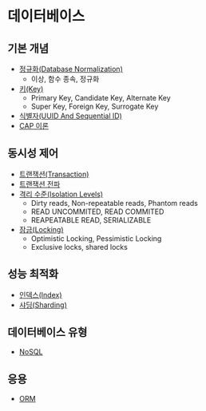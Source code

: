 # 데이터베이스

## 기본 개념
- [정규화(Database Normalization)](Database-Normalization/Database-Normalization.md)
  - 이상, 함수 종속, 정규화
- [키(Key)](Key/Key.md)
  - Primary Key, Candidate Key, Alternate Key
  - Super Key, Foreign Key, Surrogate Key
- [식별자(UUID And Sequential ID)](UUID-And-SequentialID/UUID-And-SequentialID.md)
- [CAP 이론](CAP/CAP/CAP.md)

## 동시성 제어
- [트랜잭션(Transaction)](/docs/Database/Transaction/Transaction/Transaction.md)
- [트랜잭션 전파](Transaction/TransactionPropagation/TransactionPropagation.md)
- [격리 수준(Isolation Levels)](Isolation-Levels/Isolation-Levels.md)
  - Dirty reads, Non-repeatable reads, Phantom reads
  - READ UNCOMMITED, READ COMMITED
  - REAPEATABLE READ, SERIALIZABLE
- [잠금(Locking)](Locking/Locking.md)
  - Optimistic Locking, Pessimistic Locking
  - Exclusive locks, shared locks

## 성능 최적화
- [인덱스(Index)](/docs/Database/Index/Index.md)
- [샤딩(Sharding)](Sharding/Sharding.md)

## 데이터베이스 유형
- [NoSQL](NoSQL/NoSQL.md)

## 응용
- [ORM](ORM/ORM.md)
